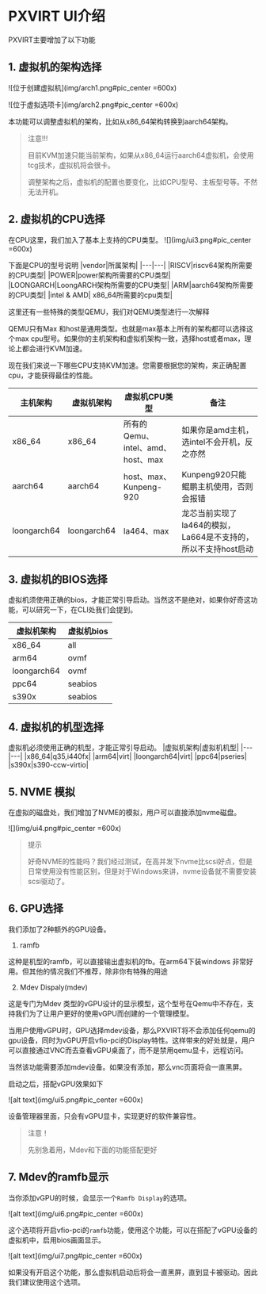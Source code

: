 # PXVIRT UI介绍

PXVIRT主要增加了以下功能

## 1. 虚拟机的架构选择

![位于创建虚拟机](img/arch1.png#pic_center =600x)
    
![位于虚拟选项卡](img/arch2.png#pic_center =600x)
    
本功能可以调整虚拟机的架构，比如从x86_64架构转换到aarch64架构。

>注意!!!
>
>目前KVM加速只能当前架构，如果从x86_64运行aarch64虚拟机，会使用tcg技术，虚拟机将会很卡。
>
>调整架构之后，虚拟机的配置也要变化，比如CPU型号、主板型号等。不然无法开机。

## 2. 虚拟机的CPU选择

在CPU这里，我们加入了基本上支持的CPU类型。
![](img/ui3.png#pic_center =600x)

下面是CPU的型号说明
|vendor|所属架构|
|---|---|
|RISCV|riscv64架构所需要的CPU类型|
|POWER|power架构所需要的CPU类型|
|LOONGARCH|LoongARCH架构所需要的CPU类型|
|ARM|aarch64架构所需要的CPU类型|
|intel & AMD| x86_64所需要的cpu类型|

这里还有一些特殊的类型QEMU，我们对QEMU类型进行一次解释

QEMU只有Max 和host是通用类型。也就是max基本上所有的架构都可以选择这个max cpu型号。如果你的主机架构和虚拟机架构一致，选择host或者max，理论上都会进行KVM加速。

现在我们来说一下哪些CPU支持KVM加速。您需要根据您的架构，来正确配置cpu，才能获得最佳的性能。

|主机架构|虚拟机架构|虚拟机CPU类型|备注|
|---|---|---|---|
|x86_64|x86_64|所有的Qemu、intel、amd、host、max|如果你是amd主机，选intel不会开机，反之亦然|
|aarch64|aarch64|host、max、Kunpeng-920|Kunpeng920只能鲲鹏主机使用，否则会报错|
|loongarch64|loongarch64|la464、max|龙芯当前实现了la464的模拟，La664是不支持的，所以不支持host启动|

## 3. 虚拟机的BIOS选择

虚拟机须使用正确的bios，才能正常引导启动。当然这不是绝对，如果你好奇这功能，可以研究一下，在CLI处我们会提到。

|虚拟机架构|虚拟机bios|
|---|---|
|x86_64|all|
|arm64|ovmf|
|loongarch64|ovmf|
|ppc64|seabios|
|s390x|seabios|

## 4. 虚拟机的机型选择

虚拟机必须使用正确的机型，才能正常引导启动。
|虚拟机架构|虚拟机机型|
|---|---|
|x86_64|q35,i440fx|
|arm64|virt|
|loongarch64|virt|
|ppc64|pseries|
|s390x|s390-ccw-virtio|

## 5. NVME 模拟

在虚拟的磁盘处，我们增加了NVME的模拟，用户可以直接添加nvme磁盘。

![](img/ui4.png#pic_center =600x)


>提示
>
>好奇NVME的性能吗？我们经过测试，在高并发下nvme比scsi好点，但是日常使用没有性能区别，但是对于Windows来讲，nvme设备就不需要安装scsi驱动了。

## 6. GPU选择

我们添加了2种额外的GPU设备。

1. ramfb

这种是机型的ramfb，可以直接输出虚拟机的fb。在arm64下装windows 非常好用。但其他的情况我们不推荐，除非你有特殊的用途

2. Mdev Dispaly(mdev)

这是专门为Mdev 类型的vGPU设计的显示模型，这个型号在Qemu中不存在，支持我们为了让用户更好的使用vGPU而创建的一个管理模型。

当用户使用vGPU时，GPU选择mdev设备，那么PXVIRT将不会添加任何qemu的gpu设备，同时为vGPU开启vfio-pci的Display特性。这样带来的好处就是，用户可以直接通过VNC而去查看vGPU桌面了，而不是禁用qemu显卡，远程访问。

当然该功能需要添加mdev设备。如果没有添加，那么vnc页面将会一直黑屏。

启动之后，搭配vGPU效果如下

![alt text](img/ui5.png#pic_center =600x)

设备管理器里面，只会有vGPU显卡，实现更好的软件兼容性。

>注意！
>
>先别急着用，Mdev和下面的功能搭配更好

## 7. Mdev的ramfb显示

当你添加vGPU的时候，会显示一个`Ramfb Display`的选项。

![alt text](img/ui6.png#pic_center =600x)

这个选项将开启vfio-pci的`ramfb`功能，使用这个功能，可以在搭配了vGPU设备的虚拟机中，启用bios画面显示。

![alt text](img/ui7.png#pic_center =600x)

如果没有开启这个功能，那么虚拟机启动后将会一直黑屏，直到显卡被驱动。因此我们建议使用这个选项。

